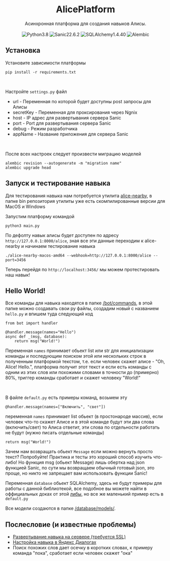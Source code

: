 <h1 align="center">
AlicePlatform
</h1>
<p align="center">
Асинхронная платформа для создания навыков Алисы.
<br /><br />
<img alt="Python3.8" src="https://img.shields.io/badge/Python-3.8-blue">
<img alt="Sanic22.6.2" src="https://img.shields.io/badge/Sanic-22.6.2-green">
<img alt="SQLAlchemy1.4.40" src="https://img.shields.io/badge/SQLAlchemy-1.4.40-green">
<img alt="Alembic" src="https://img.shields.io/badge/Alembic-1.8.1-green">
</p>

## Установка

Установите зависимости платформы
```shell
pip install -r requirements.txt
```
<br />

Настройте ```settings.py``` файл
- url - Переменная по которой будет доступны post запросы для Алисы
- secretKey - Переменная для проксирования через Ngnix
- host - IP адрес для развертывания сервера Sanic
- port - Port для развертывания сервера Sanic
- debug - Режим разработчика
- appName - Название приложения для сервера Sanic

<br />

После всех настроек следует произвести миграцию моделей
```shell
alembic revision --autogenerate -m "migration name"
alembic upgrade head
```

## Запуск и тестирование навыка
Для тестирования навыка нам потребуется утилита [alice-nearby](https://github.com/azzzak/alice-nearby), в папке bin репозитория утилиты уже есть скомпилированные версии для MacOS и Windows

Запустим платформу командой
```shell
python3 main.py
```
По дефолту навык алисы будет доступен по адресу ```http://127.0.0.1:8000/alice```, зная все эти данные переходим к alice-nearby и начинаем тестирование навыка
```shell
./alice-nearby-macos-amd64 --webhook=http://127.0.0.1:8000/alice --port=3456
```
Теперь перейдя по ```http://localhost:3456/``` мы можем протестировать наш навык!

## Hello World!
Все команды для навыка находятся в папке [/bot/commands](https://github.com/YamioKDL/AlicePlatform/tree/main/bot/commands), в этой папке можно создавать свои py файлы, создадим новый с названием ```hello.py``` и впишем туда следующий код
```python3
from bot import handler

@handler.message(names="Hello")
async def _(msg, database):
    return msg("World!")
```
Переменная ```names``` принимает обьект list или str для инициализации команды и последующим поиском этой или нескольких строк в полученным платформой текстом, т.е. если человек скажет алисе - "Oh, Alice! Hello.", платформа получит этот текст и если есть команды с одним из этих слов или похожими словами в точности до (примерно) 80%, триггер команды сработает и скажет человеку "World!"

<br />

В файле ```default.py``` есть примеры команд, возьмем эту
```python3
@handler.message(names=["Включить", "свет"])
```
переменная ```names``` принимает list обьект (в простонароде массив), если человек что-то скажет Алисе и в этой команде будут эти два слова (включить/свет)
то Алиса ответит, эти слова по отдельности работать не будут (нужно писать отдельные команды)

```python3
return msg("World!")
```
Зачем нам возвращать обьект ```Message``` если можно вернуть просто текст? Попробуйте! Практика и тесты это хороший способ изучить что-либо!
Но функция msg (обьект Message) лишь обертка над json функцией Sanic, по сути мы возвращаем обычный готовый json, это проще, но никто не запрещает вам использовать функции Sanic!

Переменная ```database``` обьект SQLAlchemy, здесь не будут примеры для работы с данной библиотекой, все подобное вы можете найти в оффициальных доках от этой [либы](https://docs.sqlalchemy.org/en/14/#), но все же маленький пример есть в ```default.py```

Все модели создаются в папке [/database/models/](https://github.com/YamioKDL/AlicePlatform/tree/main/database/models).

## Послесловие (и известные проблемы)
- [Развертывание навыка на сервере (требуется SSL)](https://sanic.readthedocs.io/en/v20.12.1/sanic/nginx.html)
- [Настройка навыка в Яндекс Диалогах](https://dialogs.yandex.ru)
- Поиск похожих слов дает осечку в коротких словах, к примеру команда "пока", сработает если человек скажет "ока"
